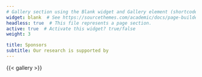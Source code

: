 ```yaml
---
# Gallery section using the Blank widget and Gallery element (shortcode).
widget: blank  # See https://sourcethemes.com/academic/docs/page-builder/
headless: true  # This file represents a page section.
active: true  # Activate this widget? true/false
weight: 3

title: Sponsors
subtitle: Our research is supported by
---
```


{{< gallery >}}
